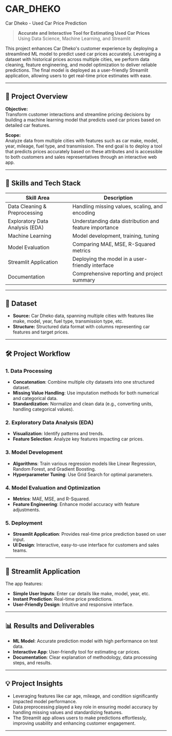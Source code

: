 # CAR_DHEKO
Car Dheko - Used Car Price Prediction



> **Accurate and Interactive Tool for Estimating Used Car Prices**  
> Using Data Science, Machine Learning, and Streamlit


This project enhances Car Dheko's customer experience by deploying a streamlined ML model to predict used car prices accurately. Leveraging a dataset with historical prices across multiple cities, we perform data cleaning, feature engineering, and model optimization to deliver reliable predictions. The final model is deployed as a user-friendly Streamlit application, allowing users to get real-time price estimates with ease.

---

## 🌟 **Project Overview**

**Objective:**  
Transform customer interactions and streamline pricing decisions by building a machine learning model that predicts used car prices based on detailed car features.

**Scope:**  
Analyze data from multiple cities with features such as car make, model, year, mileage, fuel type, and transmission. The end goal is to deploy a tool that predicts prices accurately based on these attributes and is accessible to both customers and sales representatives through an interactive web app.

---

## 🧰 **Skills and Tech Stack**

| Skill Area                  | Description                                  |
|-----------------------------|----------------------------------------------|
| Data Cleaning & Preprocessing | Handling missing values, scaling, and encoding |
| Exploratory Data Analysis (EDA) | Understanding data distribution and feature importance |
| Machine Learning             | Model development, training, tuning |
| Model Evaluation             | Comparing MAE, MSE, R-Squared metrics |
| Streamlit Application        | Deploying the model in a user-friendly interface |
| Documentation                | Comprehensive reporting and project summary |

---

## 📑 **Dataset**

- **Source:** Car Dheko data, spanning multiple cities with features like make, model, year, fuel type, transmission type, etc.
- **Structure:** Structured data format with columns representing car features and target prices.

---

## 🛠 **Project Workflow**

### 1. **Data Processing**
   - **Concatenation**: Combine multiple city datasets into one structured dataset.
   - **Missing Value Handling**: Use imputation methods for both numerical and categorical data.
   - **Standardization**: Normalize and clean data (e.g., converting units, handling categorical values).

### 2. **Exploratory Data Analysis (EDA)**
   - **Visualization**: Identify patterns and trends.
   - **Feature Selection**: Analyze key features impacting car prices.
  
### 3. **Model Development**
   - **Algorithms**: Train various regression models like Linear Regression, Random Forest, and Gradient Boosting.
   - **Hyperparameter Tuning**: Use Grid Search for optimal parameters.

### 4. **Model Evaluation and Optimization**
   - **Metrics**: MAE, MSE, and R-Squared.
   - **Feature Engineering**: Enhance model accuracy with feature adjustments.

### 5. **Deployment**
   - **Streamlit Application**: Provides real-time price prediction based on user input.
   - **UI Design**: Interactive, easy-to-use interface for customers and sales teams.

---

## 🎨 **Streamlit Application**

The app features:
   - **Simple User Inputs**: Enter car details like make, model, year, etc.
   - **Instant Prediction**: Real-time price predictions.
   - **User-Friendly Design**: Intuitive and responsive interface.

---

## 📊 **Results and Deliverables**

- **ML Model**: Accurate prediction model with high performance on test data.
- **Interactive App**: User-friendly tool for estimating car prices.
- **Documentation**: Clear explanation of methodology, data processing steps, and results.

---

## 💡 **Project Insights**

- Leveraging features like car age, mileage, and condition significantly impacted model performance.
- Data preprocessing played a key role in ensuring model accuracy by handling missing values and standardizing features.
- The Streamlit app allows users to make predictions effortlessly, improving usability and enhancing customer engagement.

---


